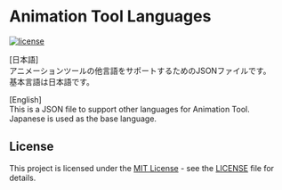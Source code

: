 # Animation Tool Languages

[![license](https://img.shields.io/github/license/Next2D/language.next2d.app)](https://github.com/Next2D/tool-language/blob/main/LICENSE)

[日本語]  
アニメーションツールの他言語をサポートするためのJSONファイルです。 \
基本言語は日本語です。

[English]  
This is a JSON file to support other languages for Animation Tool. \
Japanese is used as the base language.

## License
This project is licensed under the [MIT License](https://opensource.org/licenses/MIT) - see the [LICENSE](LICENSE) file for details.
